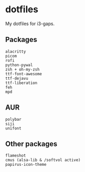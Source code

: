 # dotfiles
My dotfiles for i3-gaps.

## Packages
```
alacritty
picom
rofi
python-pywal
zsh + oh-my-zsh
ttf-font-awesome
ttf-dejavu
ttf-liberation
feh
mpd
```

## AUR
```
polybar
siji
unifont
```

## Other packages
```
flameshot
cmus (alsa-lib & /softvol active)
papirus-icon-theme
```
